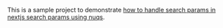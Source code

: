 This is a sample project to demonstrate [how to handle search params in nextjs search params using nuqs](https://medium.com/@Jaimayal/how-to-properly-manage-search-params-in-nextjs-app-router-leverage-the-power-of-nuqs-the-right-way-9f7238cff76a).